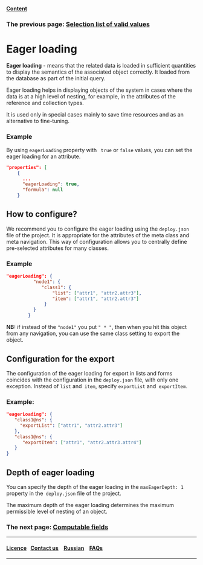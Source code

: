#### [Content](/docs/en/index.md)

### The previous page: [Selection list of valid values](/docs/en/2_system_description/metadata_structure/meta_class/atr_selectionprovider.md)

# Eager loading

**Eager loading** - means that the related data is loaded in sufficient quantities to display the semantics of the associated object correctly. It loaded from the database as part of the initial query.

Eager loading helps in displaying objects of the system in cases where the data is at a high level of nesting, for example, in the attributes of the reference and collection types.

It is used only in special cases mainly to save time resources and as an alternative to fine-tuning.

### Example

By using `eagerLoading` property with ` true` or `false` values, you can set the eager loading for an attribute. 

```json
"properties": [
    {
      ...
      "eagerLoading": true,
      "formula": null
    }
```

## How to configure?  

We recommend you to configure the eager loading using the `deploy.json` file of the project. It is appropriate for the attributes of the meta class and meta navigation. This way of configuration allows you to centrally define pre-selected attributes for many classes.

### Example

```json
"eagerLoading": {
          "node1": {
             "class1": {
                 "list": ["attr1", "attr2.attr3"],
                 "item": ["attr1", "attr2.attr3"]
              }
          }
        }
```

**NB:** if instead of the `"node1"` you put `" * "`, then when you hit this object from any navigation, you can use the same class setting to export the object.


## Configuration for the export

The configuration of the eager loading for export in lists and forms coincides with the configuration in the `deploy.json` file, with only one exception. Instead of `list` and` item`, specify `exportList` and` exportItem`.

### Example:

```json
"eagerLoading": {
   "class1@ns": {
     "exportList": ["attr1", "attr2.attr3"]
   },
   "class1@ns": {
      "exportItem": ["attr1", "attr2.attr3.attr4"]
   }
}
```

## Depth of eager loading

You can specify the depth of the eager loading in the `maxEagerDepth: 1` property in the` deploy.json` file of the project.

The maximum depth of the eager loading determines the maximum permissible level of nesting of an object.

### The next page: [Computable fields](/docs/en/2_system_description/metadata_structure/meta_class/atr_formula.md)
--------------------------------------------------------------------------  


 #### [Licence](/LICENCE.md)&ensp;  [Contact us](https://iondv.ru/index.html) &ensp;  [Russian](/docs/ru/2_system_description/metadata_structure/meta_class/eager_loading.md) &ensp; [FAQs](/faqs.md)          



--------------------------------------------------------------------------
